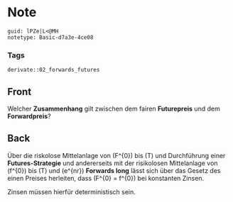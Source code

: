 # Note
```
guid: lPZe|L<@MH
notetype: Basic-d7a3e-4ce08
```

### Tags
```
derivate::02_forwards_futures
```

## Front
Welcher <b>Zusammenhang</b> gilt zwischen dem fairen
<b>Futurepreis</b> und dem <b>Forwardpreis</b>?

## Back
Über die riskolose Mittelanlage von \(F^{0}\) bis \(T\) und
Durchführung einer <b>Futures-Strategie</b> und andererseits mit
der risikolosen Mittelanlage von \(f^{0}\) bis \(T\) und \(e^{nr}\)
<b>Forwards long</b> lässt sich über das Gesetz des einen Preises
herleiten, dass \(F^{0} = f^{0}\) bei konstanten Zinsen.
<div>
  Zinsen müssen hierfür deterministisch sein.
</div>
